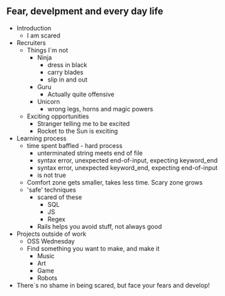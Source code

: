 Fear, develpment and every day life
-----------------------------------

* Introduction
  * I am scared
* Recruiters
  * Things I`m not
    * Ninja
      * dress in black
      * carry blades
      * slip in and out
    * Guru
      * Actually quite offensive
    * Unicorn
      * wrong legs, horns and magic powers
  * Exciting opportunities
    * Stranger telling me to be excited
    * Rocket to the Sun is exciting
* Learning process
  * time spent baffled - hard process
    * unterminated string meets end of file
    * syntax error, unexpected end-of-input, expecting keyword_end
    * syntax error, unexpected keyword_end, expecting end-of-input
    * <false> is not true
  * Comfort zone gets smaller, takes less time. Scary zone grows
  * 'safe' techniques
    * scared of these
      * SQL
      * JS
      * Regex
    * Rails helps you avoid stuff, not always good
* Projects outside of work
  * OSS Wednesday
  * Find something you want to make, and make it
    * Music
    * Art
    * Game
    * Robots
* There`s no shame in being scared, but face your fears and develop!
